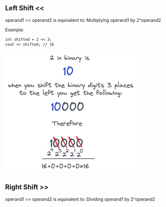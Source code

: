 
## Left Shift <<
operand1 << operand2 is equivalent to:
Multiplying operand1 by 2^operand2

Example:
```
int shifted = 2 << 3;
cout << shifted; // 16
```

![Left Shift Image](./assets/left_shift.png)

## Right Shift >>
operand1 >> operand2 is equivalent to:
Dividing operand1 by 2^operand2